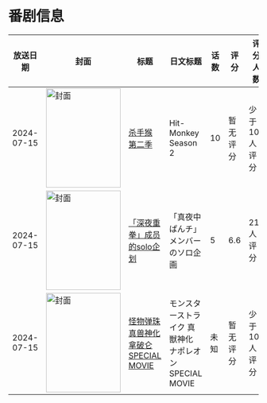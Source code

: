 # 番剧信息

|放送日期|封面|标题|日文标题|话数|评分|评分人数|
|---|---|---|---|---|---|---|
|2024-07-15|<img src="//lain.bgm.tv/pic/cover/c/90/59/502219_j4eMc.jpg" alt="封面" style="width:150px;height:200px;object-fit:cover;">|[杀手猴 第二季](https://bangumi.tv/subject/502219)|Hit-Monkey Season 2|10|暂无评分|少于10人评分|
|2024-07-15|<img src="//lain.bgm.tv/pic/cover/c/47/5c/503976_w4uUW.jpg" alt="封面" style="width:150px;height:200px;object-fit:cover;">|[「深夜重拳」成员的solo企划](https://bangumi.tv/subject/503976)|「真夜中ぱんチ」メンバーのソロ企画|5|6.6|211人评分|
|2024-07-15|<img src="//lain.bgm.tv/pic/cover/c/0d/30/511951_PN3p3.jpg" alt="封面" style="width:150px;height:200px;object-fit:cover;">|[怪物弹珠 真兽神化 拿破仑  SPECIAL MOVIE](https://bangumi.tv/subject/511951)|モンスターストライク 真獣神化 ナポレオン  SPECIAL MOVIE|未知|暂无评分|少于10人评分|
